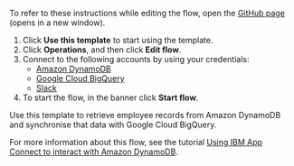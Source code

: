 To refer to these instructions while editing the flow, open the [GitHub page](https://github.com/ot4i/app-connect-templates/blob/main/resources/markdown/Synchronize%20data%20between%20Amazon%20DynamoDB%20and%20Google%20Cloud%20BigQuery_instructions.md) (opens in a new window).

1. Click **Use this template** to start using the template.
2. Click **Operations**, and then click **Edit flow**.
3. Connect to the following accounts by using your credentials:
   - [Amazon DynamoDB](https://ibm.biz/acamzdynamodb)
   - [Google Cloud BigQuery](https://ibm.biz/acgbigquery)
   - [Slack](https://ibm.biz/acslack)
4. To start the flow, in the banner click **Start flow**.

Use this template to retrieve employee records from Amazon DynamoDB and synchronise that data with Google Cloud BigQuery.

For more information about this flow, see the tutorial [Using IBM App Connect to interact with Amazon DynamoDB](https://community.ibm.com/community/user/integration/blogs/shamini-arumugam1/2020/12/15/using-ibm-app-connect-to-interact-with-amazon-dyna).
